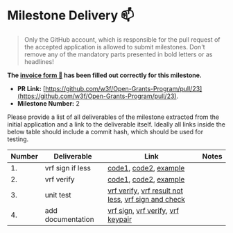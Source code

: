 # Milestone Delivery :mailbox:

> Only the GitHub account, which is responsible for the pull request of the accepted application is allowed to submit milestones. Don't remove any of the mandatory parts presented in bold letters or as headlines!

**The [invoice form :pencil:](https://forms.gle/8Wx7nxtq8fKrsuEz8) has been filled out correctly for this milestone.**

* **PR Link:** [https://github.com/w3f/Open-Grants-Program/pull/23](https://github.com/w3f/Open-Grants-Program/pull/23).
* **Milestone Number:** 2

Please provide a list of all deliverables of the milestone extracted from the initial application and a link to the deliverable itself. Ideally all links inside the below table should include a commit hash, which should be used for testing.

| Number | Deliverable | Link | Notes |
| ------------- | ------------- | ------------- |------------- |
| 1.  | vrf sign if less |[code1](https://github.com/TerenceGe/sr25519-donna/blob/51074a2a4123538b1b610f8138b00f3e0c7e182e/src/sr25519.c#L408), [code2](https://github.com/TerenceGe/sr25519-donna/blob/51074a2a4123538b1b610f8138b00f3e0c7e182e/src/vrf.c#L9), [example](https://github.com/TerenceGe/sr25519-donna/blob/51074a2a4123538b1b610f8138b00f3e0c7e182e/example/src/main.c#L161)||
| 2.  | vrf verify  |[code1](https://github.com/TerenceGe/sr25519-donna/blob/51074a2a4123538b1b610f8138b00f3e0c7e182e/src/sr25519.c#L475), [code2](https://github.com/TerenceGe/sr25519-donna/blob/51074a2a4123538b1b610f8138b00f3e0c7e182e/src/vrf.c#L206), [example](https://github.com/TerenceGe/sr25519-donna/blob/51074a2a4123538b1b610f8138b00f3e0c7e182e/example/src/main.c#L175)| |
| 3.  | unit test |[vrf verify](https://github.com/TerenceGe/sr25519-donna/blob/51074a2a4123538b1b610f8138b00f3e0c7e182e/tests/test_check.c#L151), [vrf result not less](https://github.com/TerenceGe/sr25519-donna/blob/51074a2a4123538b1b610f8138b00f3e0c7e182e/tests/test_check.c#L194), [vrf sign and check](https://github.com/TerenceGe/sr25519-donna/blob/51074a2a4123538b1b610f8138b00f3e0c7e182e/tests/test_check.c#L217)| |
| 4.  | add documentation  |[vrf sign](https://github.com/TerenceGe/sr25519-donna#vrf-sign), [vrf verify](https://github.com/TerenceGe/sr25519-donna#vrf-verify), [vrf keypair](https://github.com/TerenceGe/sr25519-donna#vrf-keypair)||
